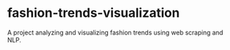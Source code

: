 # fashion-trends-visualization
A project analyzing and visualizing fashion trends using web scraping and NLP.
